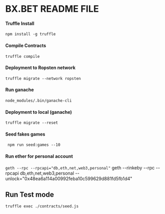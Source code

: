 # BX.BET README FILE

#### Truffle Install
``` npm install -g truffle ```

#### Compile Contracts
``` truffle compile ```

#### Deployment to Ropsten network
``` truffle migrate --network ropsten ```

#### Run ganache
``` node_modules/.bin/ganache-cli ```

#### Deployment to local (ganache)
``` truffle migrate --reset ```



#### Seed fakes games
``` npm run seed:games --10```


#### Run ether for personal account
``` geth --rpc --rpcapi="db,eth,net,web3,personal" ```
geth --rinkeby --rpc --rpcapi db,eth,net,web3,personal --unlock="0x48ea6a114a00992feba10c599629d881fd5fb1d4"

Run Test mode
-----------
```shell
truffle exec ./contracts/seed.js
```
